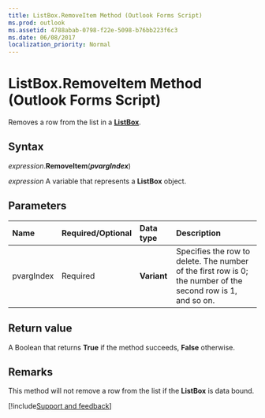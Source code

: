 ```yaml
---
title: ListBox.RemoveItem Method (Outlook Forms Script)
ms.prod: outlook
ms.assetid: 4788abab-0798-f22e-5098-b76bb223f6c3
ms.date: 06/08/2017
localization_priority: Normal
---
```



# ListBox.RemoveItem Method (Outlook Forms Script)

Removes a row from the list in a  **[ListBox](Outlook.listbox.md)**.


## Syntax

_expression_.**RemoveItem**(**_pvargIndex_**)

_expression_ A variable that represents a  **ListBox** object.


## Parameters



|Name|Required/Optional|Data type|Description|
|:-----|:-----|:-----|:-----|
|pvargIndex|Required| **Variant**|Specifies the row to delete. The number of the first row is 0; the number of the second row is 1, and so on.|

## Return value

A Boolean that returns  **True** if the method succeeds, **False** otherwise.


## Remarks

This method will not remove a row from the list if the  **ListBox** is data bound.

[!include[Support and feedback](~/includes/feedback-boilerplate.md)]